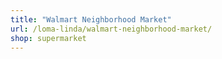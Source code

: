 ```yaml
---
title: "Walmart Neighborhood Market"
url: /loma-linda/walmart-neighborhood-market/
shop: supermarket
---
```

